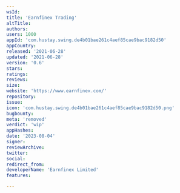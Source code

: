 ```yaml
---
wsId: 
title: 'Earnfinex Trading'
altTitle: 
authors: 
users: 1000
appId: 'com.hustay.swing.de4b01bae261c4aef85cae9bac9182d50'
appCountry: 
released: '2021-06-28'
updated: '2021-06-28'
version: '0.6'
stars: 
ratings: 
reviews: 
size: 
website: 'https://www.earnfinex.com/'
repository: 
issue: 
icon: 'com.hustay.swing.de4b01bae261c4aef85cae9bac9182d50.png'
bugbounty: 
meta: 'removed'
verdict: 'wip'
appHashes: 
date: '2023-08-04'
signer: 
reviewArchive: 
twitter: 
social: 
redirect_from: 
developerName: 'Earnfinex Limited'
features: 

---
```


